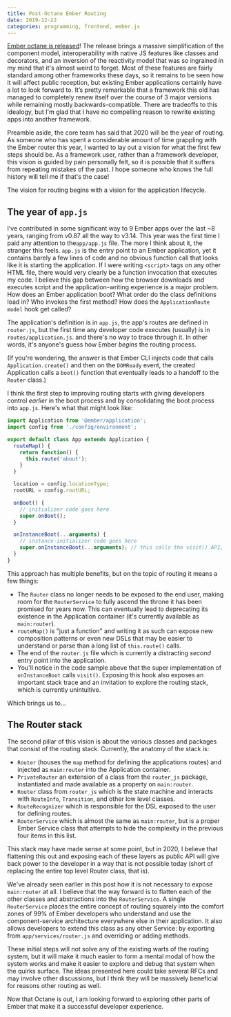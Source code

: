 ```yaml
---
title: Post-Octane Ember Routing
date: 2019-12-22
categories: programming, frontend, ember.js
---
```


[Ember octane is released][1]! The release brings a massive simplification of the component model,
interoperability with native JS features like classes and decorators, and an
inversion of the reactivity model that was so ingrained in my mind that it's almost weird to forget.
Most of these features are fairly standard among other frameworks these days, so it remains to be
seen how it will affect public reception, but existing Ember applications certainly have a lot to
look forward to. It’s pretty remarkable that a framework this old has managed to completely renew
itself over the course of 3 major versions while remaining mostly backwards-compatible. There are
tradeoffs to this idealogy, but I'm glad that I have no compelling reason to rewrite existing apps
into another framework.

Preamble aside, the core team has said that 2020 will be the year of routing. As someone who
has spent a considerable amount of time grappling with the Ember router this year, I wanted to
lay out a vision for what the first few steps should be. As a framework user, rather than a framework
developer, this vision is guided by pain personally felt, so it is possible that it suffers from
repeating mistakes of the past. I hope someone who knows the full history will tell me if that's the case!

The vision for routing begins with a vision for the application lifecycle.

## The year of `app.js`

I’ve contributed in some significant way to 9 Ember apps over the last ~8 years, ranging from v0.87
all the way to v3.14. This year was the first time I paid any attention to the`app/app.js` file.
The more I think about it, the stranger this feels. `app.js` is the entry point to an
Ember application, yet it contains barely a few lines of code and no obvious function call that
looks like it is starting the application. If I were writing `<script>` tags on any other HTML file,
there would very clearly be a function invocation that executes my code. I believe this gap
between how the browser downloads and executes script and the application-writing experience is
a major problem. How does an Ember application boot? What order do the class definitions load in?
Who invokes the first method? How does the `ApplicationRoute` `model` hook get called?

The application's definition is in `app.js`, the app's routes are defined in `router.js`,
but the first time any developer code executes (usually) is in `routes/application.js`. and there's
no way to trace through it. In other words, it's anyone's guess how Ember *begins* the routing
process.

(If you're wondering, the answer is that Ember CLI injects code that calls `Application.create()`
and then on the `DOMReady` event, the created Application calls a `boot()` function that eventually
leads to a handoff to the `Router` class.)

I think the first step to improving routing starts with giving developers control *earlier* in the
boot process and by consolidating the boot process into `app.js`. Here's what that might look like:

```js
import Application from '@ember/application';
import config from './config/environment';

export default class App extends Application {
  routeMap() {
    return function() {
      this.route('about');
    }
  }

  location = config.locationType;
  rootURL = config.rootURL;

  onBoot() {
    // initializer code goes here
    super.onBoot();
  }

  onInstanceBoot(...arguments) {
    // instance-initializer code goes here
    super.onInstanceBoot(...arguments); // this calls the visit() API, which eventually calls Router.transitionTo()
  }
}
```

This approach has multiple benefits, but on the topic of routing it means a few things:

- The `Router` class no longer needs to be exposed to the end user, making room for the
`RouterService` to fully ascend the throne it has been promised for years now. This can eventually
lead to deprecating its existence in the Application container (it's currently available as
`main:router`).
- `routeMap()` is "just a function" and writing it as such can expose new composition patterns or
even new DSLs that may be easier to understand or parse than a long list of `this.route()` calls.
- The end of the `router.js` file which is currently a distracting *second* entry point into the
application.
- You'll notice in the code sample above that the super implementation of `onInstanceBoot` calls
`visit()`. Exposing this hook also exposes an important stack trace and an invitation to explore
the routing stack, which is currently unintuitive.

Which brings us to...

## The Router stack

The second pillar of this vision is about the various classes and packages that consist of the
routing stack. Currently, the anatomy of the stack is:

- `Router` (houses the `map` method for defining the applications routes) and injected as `main:router`
into the Application container.
- `PrivateRouter` an extension of a class from the `router_js` package, instantiated and made available
as a property on `main:router`.
- `Router` class from `router_js` which is the state machine and interacts with `RouteInfo`, `Transition`,
and other low level classes.
- `RouteRecognizer` which is responsible for the DSL exposed to the user for defining routes.
- `RouterService` which is almost the same as `main:router`, but is a proper Ember Service class
that attempts to hide the complexity in the previous four items in this list.

This stack may have made sense at some point, but in 2020, I believe that flattening this out and
exposing each of these layers as public API will give back power to the developer in a way that
is not possible today (short of replacing the entire top level Router class, that is).

We've already seen earlier in this post how it is not necessary to expose `main:router` at all.
I believe that the way forward is to flatten each of the other classes and abstractions into
the `RouterService`. A single `RouterService` places the entire concept of routing squarely into the comfort
zones of 99% of Ember developers who understand and use the component-service architecture everywhere
else in their application. It also allows developers to extend this class as any other Service: by exporting
from `app/services/router.js` and overriding or adding methods.

These initial steps will not solve any of the existing warts of the routing system, but it will make
it much easier to form a mental modal of how the system works and make it easier to explore and debug
that system when the quirks surface. The ideas presented here could take several RFCs and may involve
other discussions, but I think they will be massively beneficial for reasons other routing as well.

Now that Octane is out, I am looking forward to exploring other parts of Ember that make it a successful developer experience.

[1]: https://blog.emberjs.com/2019/12/20/octane-is-here.html
